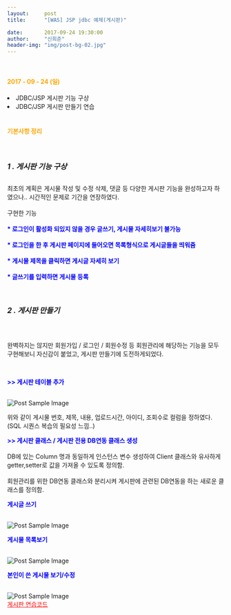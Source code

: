 ```yaml
---
layout:     post
title:      "[WAS] JSP jdbc 예제(게시판)"

date:       2017-09-24 19:30:00
author:     "신희준"
header-img: "img/post-bg-02.jpg"
---
```

<br>
<H4 style ="font-weight:bold; color : orange">2017 - 09 - 24 (일)</H4>
<li>JDBC/JSP 게시판 기능 구상</li>
<li>JDBC/JSP 게시판 만들기 연습</li>

<br>
<H4 style ="font-weight:bold; color:orange;">기본사항 정리</H4>
<br>

<h5 style = "font-size: 17px; font-weight : bold;">1 . 게시판 기능 구상</h5>

<p>최초의 계획은 게시물 작성 및 수정 삭제, 댓글 등 다양한 게시판 기능을 완성하고자 하였으나.. 시간적인 문제로 기간을 연장하였다. <br><br>구현한 기능 <Br><br>
<b style="color:blue; font-size: 14px;"> * 로그인이 활성화 되있지 않을 경우 글쓰기, 게시물 자세히보기 불가능 </b><br><br>
<b style="color:blue; font-size: 14px;"> * 로그인을 한 후 게시판 페이지에 들어오면 목록형식으로 게시글들을 띄워줌 </b><br><br>
<b style="color:blue; font-size: 14px;"> * 게시물 제목을 클릭하면 게시글 자세히 보기 </b> <br><br>
<b style="color:blue; font-size: 14px;"> * 글쓰기를 입력하면 게시물 등록 </b>
</p>


<br>
<h5 style = "font-size: 17px; font-weight : bold;">2 . 게시판 만들기</h5>

<br>
<p>완벽하지는 않지만 회원가입 / 로그인 / 회원수정 등 회원관리에 해당하는 기능을 모두 구현해보니 자신감이 붙었고, 게시판 만들기에 도전하게되었다.</p>
<br>

<p><b style="color:blue; font-size: 14px;"> >> 게시판 테이블 추가 </b><br><br>


</p>

<img src="{{ site.baseurl }}/img/boardImg.JPG" alt="Post Sample Image">
<p>위와 같이 게시물 번호, 제목, 내용, 업로드시간, 아이디, 조회수로 컬럼을 정하였다. (SQL 시퀀스 복습의 필요성 느낌..) </p>

<p><b style="color:blue; font-size: 14px;"> >> 게시판 클래스 / 게시판 전용 DB연동 클래스 생성 </b><br><br>
DB에 있는 Column 명과 동일하게 인스턴스 변수 생성하여 Client 클래스와 유사하게 getter,setter로 값을 가져올 수 있도록 정의함.
<BR>
<BR>
회원관리를 위한 DB연동 클래스와 분리시켜 게시판에 관련된 DB연동을 하는 새로운 클래스를 정의함.
</p>

<p><b style="color:blue;">게시글 쓰기</b></P><br>
<img src="{{ site.baseurl }}/img/bw.JPG" alt="Post Sample Image">
<p><b style="color:blue;">게시물 목록보기</b></P><br>
<img src="{{ site.baseurl }}/img/bl.JPG" alt="Post Sample Image">
<p><b style="color:blue;">본인이 쓴 게시물 보기/수정</b></P><br>
<img src="{{ site.baseurl }}/img/bu.JPG" alt="Post Sample Image">
<br>
<a style ="color:red;" href="https://github.com/shj7242/practice">게시판 연습코드</a>
